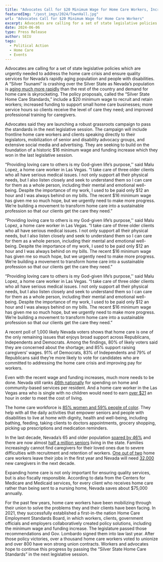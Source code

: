 ```yaml
---
title: "Advocates Call for $20 Minimum Wage for Home Care Workers, Increased Funding and Training to Ensure Quality Services for Rapidly Aging Nevada"
featuredImg: "/post_imgs/2024/TownHall.jpg"
url: "Advocates Call for $20 Minimum Wage for Home Care Workers"
excerpt: Advocates are calling for a set of state legislative policies which are urgently needed to address the home care crisis and ensure quality services for Nevada’s rapidly aging population and people with disabilities. The policy proposals, called the “Silver State Home Care Standards,” include a $20 minimum wage to recruit and retain workers; increased funding to support small home care businesses; more service hours so clients receive the level of care they need; and improved professional training for caregivers.
date: 2024-06-06
type: Press Release
author: SEIU
tags:
  - Political Action
  - Home Care
  - Events
---
```


Advocates are calling for a set of state legislative policies which are urgently needed to address the home care crisis and ensure quality services for Nevada’s rapidly aging population and people with disabilities. A “Silver Tsunami” is crashing over the Silver State as Nevada’s population is [aging much more rapidly](https://www.reviewjournal.com/local/local-nevada/nevada-growing-older-more-diverse-census-data-shows-1691182/) than the rest of the country and demand for home care is skyrocketing. The policy proposals, called the “Silver State Home Care Standards,” include a $20 minimum wage to recruit and retain workers; increased funding to support small home care businesses; more service hours so clients receive the level of care they need; and improved professional training for caregivers. 

Advocates said they are launching a robust grassroots campaign to pass the standards in the next legislative session. The campaign will include frontline home care workers and clients speaking directly to their legislators, mobilization of senior and disability advocacy groups, and extensive social media and advertising. They are seeking to build on the foundation of a historic $16 minimum wage and funding increase which they won in the last legislative session. 

“Providing loving care to others is my God-given life’s purpose,'' said Malu Lopez, a home care worker in Las Vegas. “I take care of three older clients who all have serious medical issues. I not only support all their physical needs, but I also listen closely and seek to understand them so I can care for them as a whole person, including their mental and emotional well-being. Despite the importance of my work, I used to be paid only $12 an hour and I was always behind on my bills. The recent $16 minimum wage has given me so much hope, but we urgently need to make more progress. We’re building a movement to transform home care into a sustainable profession so that our clients get the care they need.” 

“Providing loving care to others is my God-given life’s purpose,'' said Malu Lopez, a home care worker in Las Vegas. “I take care of three older clients who all have serious medical issues. I not only support all their physical needs, but I also listen closely and seek to understand them so I can care for them as a whole person, including their mental and emotional well-being. Despite the importance of my work, I used to be paid only $12 an hour and I was always behind on my bills. The recent $16 minimum wage has given me so much hope, but we urgently need to make more progress. We’re building a movement to transform home care into a sustainable profession so that our clients get the care they need.” 

“Providing loving care to others is my God-given life’s purpose,'' said Malu Lopez, a home care worker in Las Vegas. “I take care of three older clients who all have serious medical issues. I not only support all their physical needs, but I also listen closely and seek to understand them so I can care for them as a whole person, including their mental and emotional well-being. Despite the importance of my work, I used to be paid only $12 an hour and I was always behind on my bills. The recent $16 minimum wage has given me so much hope, but we urgently need to make more progress. We’re building a movement to transform home care into a sustainable profession so that our clients get the care they need.” 

A recent poll of 1,000 likely Nevada voters shows that home care is one of the only remaining issues that enjoys broad support across Republicans, Independents and Democrats. Among the findings, 80% of likely voters said they are concerned about the shortage; and 85% support raising caregivers’ wages. 91% of Democrats, 83% of Independents and 79% of Republicans said they’re more likely to vote for candidates who are committed to addressing the home care crisis and improving pay for workers. 

Even with the recent wage and funding increases, much more needs to be done. Nevada still ranks [46th nationally](https://www.medicaid.gov/medicaid/long-term-services-supports/reports-evaluations/index.html) for spending on home and community-based services per resident. And a home care worker in the Las Vegas area who is single with no children would need to earn [over $21](https://www.epi.org/resources/budget/) an hour in order to meet the cost of living. 

The home care workforce is [85% women and 59% people of color](https://www.phinational.org/policy-research/workforce-data-center/). They help with all the daily activities that empower seniors and people with disabilities to live at home with dignity, health and well-being, including bathing, feeding, taking clients to doctors appointments, grocery shopping, picking up prescriptions and medication reminders. 

In the last decade, Nevada’s 65 and older population [soared by 46%](https://adsd.nv.gov/uploadedFiles/adsdnvgov/content/About/Reports2/Elders_Count_2023-Final.pdf) and there are now almost [half a million seniors](https://adsd.nv.gov/uploadedFiles/adsdnvgov/content/About/Reports2/Elders_Count_2023-Final.pdf) living in the state. Families increasingly cannot find caregivers for their loved ones due to severe difficulties with recruitment and retention of workers. [One out of two](https://www.guinncenter.org/wp-content/uploads/2020/09/Guinn-Center-Helping-Hands-Ex-Summary.pdf) home care workers leave their jobs in the first year and Nevada will need [32,000](https://www.phinational.org/policy-research/workforce-data-center/#states=32&amp;var=Employment+Projections) new caregivers in the next decade.

Expanding home care is not only important for ensuring quality services, but is also fiscally responsible. According to data from the Centers for Medicare and Medicaid services, for every client who receives home care rather than being sent to a nursing home, Nevada saves about $75,000 annually.

For the past few years, home care workers have been mobilizing through their union to solve the problems they and their clients have been facing. In 2021, they successfully established a first-in-the nation Home Care Employment Standards Board, in which workers, clients, government officials and employers collaboratively created policy solutions, including the minimum wage and funding increase. The legislature passed those recommendations and Gov. Lombardo signed them into law last year. After those policy victories, over a thousand home care workers voted to unionize and over 800 have won strong union contracts. Workers and advocates hope to continue this progress by passing the “Silver State Home Care Standards” in the next legislative session. 